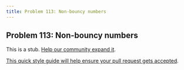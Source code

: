 ```yaml
---
title: Problem 113: Non-bouncy numbers
---
```

## Problem 113: Non-bouncy numbers

This is a stub. <a href='https://github.com/freecodecamp/guides/tree/master/src/pages/certifications/coding-interview-prep/project-euler/problem-113-non-bouncy-numbers/index.md' target='_blank' rel='nofollow'>Help our community expand it</a>.

<a href='https://github.com/freecodecamp/guides/blob/master/README.md' target='_blank' rel='nofollow'>This quick style guide will help ensure your pull request gets accepted</a>.

<!-- The article goes here, in GitHub-flavored Markdown. Feel free to add YouTube videos, images, and CodePen/JSBin embeds  -->
